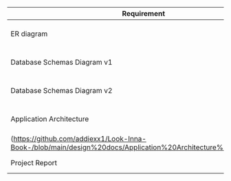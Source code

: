 | Requirement           | Fulfillment                                        |
|-----------------------|----------------------------------------------------|
| ER diagram   | [ER diagram(Chen Notation)](https://github.com/addiexx1/Look-Inna-Book-/blob/main/design%20docs/ER%20Diagram%20(Chen%20Notation).png)|
| Database Schemas Diagram v1 | [Relation Schemas Diagram v1](https://github.com/addiexx1/Look-Inna-Book-/blob/main/design%20docs/Relation%20Schemas%20Diagram%20v1.png)|
| Database Schemas Diagram v2 | [Database Schemas Diagram v2](https://github.com/addiexx1/Look-Inna-Book-/blob/main/design%20docs/Database%20Schemas%20Diagram%20v2.png)|
| Application Architecture    | [Application Architecture Diagram]
(https://github.com/addiexx1/Look-Inna-Book-/blob/main/design%20docs/Application%20Architecture%20Diagram.png)|
| Project Report              | [Final Project Bookstore]() |

